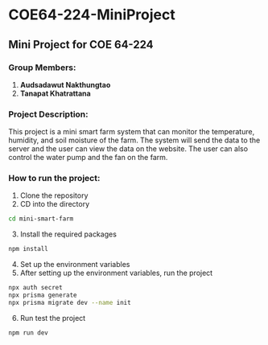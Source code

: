 # COE64-224-MiniProject
## Mini Project for COE 64-224

### Group Members:
1. **Audsadawut Nakthungtao**
2. **Tanapat Khatrattana**

### Project Description:
This project is a mini smart farm system that can monitor the temperature, humidity, and soil moisture of the farm. The system will send the data to the server and the user can view the data on the website. The user can also control the water pump and the fan on the farm.

### How to run the project:
1. Clone the repository
2. CD into the directory
```bash
cd mini-smart-farm
```
3. Install the required packages
```bash
npm install
```
4. Set up the environment variables
5. After setting up the environment variables, run the project
```bash
npx auth secret
npx prisma generate
npx prisma migrate dev --name init
```
6. Run test the project
```bash
npm run dev
```